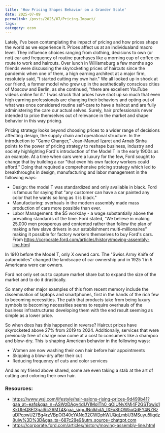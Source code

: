 ```yaml
---
title: 'How Pricing Shapes Behavior on a Grander Scale'
date: 2025-07-09
permalink: /posts/2025/07/Pricing-Impact/
tags:
category: econ
---
```

Lately, I've been contemplating the impact of pricing and how prices shape the world as we experience it. Prices affect us at an individualand macro level. They influence choices ranging from clothing, decisions to own (or not) car and frequency of routine purchases like a morning cup of coffee en route to work and haircuts.
Over lunch in Williamsburg a few months ago friends were discussing the skyrocketing prices of haircuts since the pandemic when one of them, a high earning architect at a major firm, resolutely said, "I started cutting my own hair." We all looked up in shock at our friend, a former model who grew up in the aesthetically conscious cities of Moscow and Berlin, as she continued, "there are excellent YouTube videos online for it." 
I was struck that prices have shot up so much that even high earning professionals are changing their behaviors and opting out of what was once considered routine self-care to have a haircut and are fully administering the care our actual selves. Surely, hair professionals never intended to price themselves out of relevance in the market and shape behavior in this way pricing. 

Pricing strategy looks beyond choosing prices to a wider range of decisions affecting design, the supply chain and operational structure. In  the introduction to "Game Changer," Jean-Manuel Izaret and Arnab Sinha points to the power of pricing strategy to reshape business, industry and society highlighting Ford's introduction of the Model T in the early 1900s as an example. 
At a time when cars were a luxury for the few, Ford sought to change that by building a car "that even his own factory workers could afford." Doing that required a comprehensive pricing strategy which led to breakthroughs in design, manufacturing and labor management in the following ways:
* Design: the model T was standardized and only available in black. Ford is famous for saying that "any customer can have a car painted any color that he wants so long as it is black."
* Manufacturing: overhauls in the modern assembly made mass production of cars more possible than ever. 
* Labor Management: the $5 workday - a wage substantially above the prevailing standards of the time. Ford stated, “We believe in making 25,000 men prosperous and contented rather than follow the plan of making a few slave drivers in our establishment multi-millionaires” making it possible for factory workers themselves to buy Ford's cars.  
From <https://corporate.ford.com/articles/history/moving-assembly-line.html> 

In 1910 before the Model T, only X owned cars. The "Swiss Army Knife of automobiles" changed the landscape of car ownership and in 1925 1 in 5 Americans were car owners. 

Ford not only set out to capture market share but to expand the size of the market and to do it drastically.

So many other major examples of this from recent memory include the dissemination of laptops and smartphones, first in the hands of the rich few to becoming necessities. The path that products take from being luxury symbols to becoming necessities seems to require overhauls of the business infrastructures developing them with the end result seeming as simple as a lower price. 





So when does has this happened in reverse? Haircut prices have skyrocketed above 27% from 2019 to 2024. Additionally, services that were previously free of charge now come at a cost to consumers like a shampoo and blow-dry.  This is shaping American behavior in the following ways: 
* Women are now washing their own hair before hair appointments
* Skipping a blow-dry after their cut
* Reducing frequency of cuts and color services

And as my friend above shared, some are even taking a stab at the art of cutting and coloring their own hair. 

### Resources:
* https://www.wsj.com/lifestyle/hair-salons-rising-prices-9d499b41?gaa_at=eafs&gaa_n=ASWzDAgv4dUYIMoITh0_qOiUNvXMj4F2GSTowix1KkUteQ8Ef3galRc26MT4&gaa_sig=JNnlkhdA_lXEx8hOW5oQdFY4NZBzuDPcpwU27Bg4rzVBpOI340cYANq32CWDphWUQqLmbU3MSuyu5liqdz8ulw%3D%3D&gaa_ts=687c28e9&utm_source=chatgpt.com
* https://corporate.ford.com/articles/history/moving-assembly-line.html